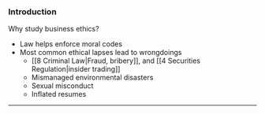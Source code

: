 ### Introduction
Why study business ethics?
- Law helps enforce moral codes
- Most common ethical lapses lead to wrongdoings
	- [[8 Criminal Law|Fraud, bribery]], and [[4 Securities Regulation|insider trading]]
	- Mismanaged environmental disasters
	- Sexual misconduct
	- Inflated resumes

---
### 